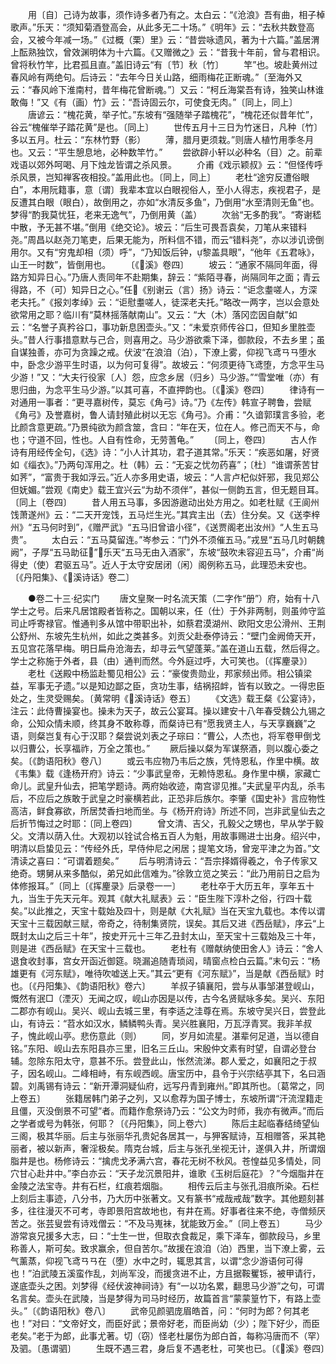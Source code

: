 <!-- { "loadSidebar": true } -->
　　用〔自〕己诗为故事，须作诗多者乃有之。太白云：“《沧浪》吾有曲，相子棹歌声。”乐天：“须知菊酒登高会，从此多无二十场。”《明年》云：“去秋共数登高会，又被今年减一场。”《过概（栗）里》云：“昔尝咏遗风，著为十六篇。”盖居渭上酝熟独饮，曾效渊明体为十六篇。《又赠微之》云：“昔我十年前，曾与君相识。曾将秋竹竿，比君孤且直。”盖旧诗云“有〔节〕秋〔竹〕
　　竿”也。坡赴黄州过春风岭有两绝句。后诗云：“去年今日关山路，细雨梅花正断魂。”〔至海外又云：“春风岭下淮南村，昔年梅花曾断魂。”〕又云：“柯丘海棠吾有诗，独笑山林谁敢侮！”又《有（画）竹》云：“吾诗固云尔，可使食无肉。”〔同上，同上〕
　　唐谚云：“槐花黄，举子忙。”东坡有“强随举子踏槐花”，“槐花还似昔年忙”，谷云“槐催举子踏花黄”是也。〔同上〕
　　世传五月十三日为竹迷日，凡种〔竹〕多以五月。杜云：“东林竹野（影）
　　薄，腊月更须栽。”则唐人植竹用季冬月也。又云：“平生憩息地，必种数竿竹。”
　　尝欲辟小轩以必种名（目）之。前辈戏语以郊外呵喝、月下烛龙皆谓之杀风景。
　　介甫《戏示颖叔》云：“但怪传呼杀风景，岂知禅客夜相投。”盖用此也。〔同上，同上〕
　　老杜“途穷反遭俗眼白”，本用阮籍事，意〔谓〕我辈本宜以白眼视俗人，至小人得志，疾视君子，是反遭其白眼（眼白），故倒用之，亦如“水清反多鱼”，乃倒用“水至清则无鱼”也。梦得“酌我莫忧狂，老来无逸气”，乃倒用黄（盖）
　　次翁“无多酌我”。“寄谢嵇中散，予无甚不堪。”倒用《绝交论》。坡云：“后生可畏吾袁矣，刀笔从来错料尧。”周昌以赵尧刀笔吏，后果无能为，所料信不错，而云“错料尧”，亦以涉讥谤倒用尔。又有“穷鬼却相（须）呼”，“乃知饭后钟，黎盖具眼”，“他年《五君咏》，山王一时数”，皆倒用也。
　　〔《溪》卷四〕
　　坡云：“通家不隔同年面，得路方知异日心。”乃唐人责同年不赴期集，辞云：“紫陌寻春，尚隔同年之面；青云得路，不（可）知异日之心。”任《别谢云（言）扬》诗云：“讵念耋嗟人，方深老夫托。”《报刘孝绰》云：“讵慰耋嗟人，徒深老夫托。”略改一两字，岂以会意处欲常用之耶？临川有“莫林摇落献南山”。又云：“大（木）落冈峦因自献”如云：“名誉子真矜谷口，事功新息困壶头。”又：“未爱京师传谷口，但知乡里胜壶头。”昔人行事措意默与己合，则喜用之。马少游欲乘下泽，御款段，不去乡里；虽自谋独善，亦可为贪躁之戒。伏波“在浪洎（泊），下潦上雾，仰视飞鸢ㄢㄢ堕水中，卧念少游平生时语，以为何可复得”。故坡云：“何须更待飞鸢堕，方念平生马少游！”又：“大夫行役家〔人〕怨，应念乡居（归乡）马少游。”“雪堂唯（亦）有思归曲，为念平生马少游。”以其可喜，不直押韵也。〔《溪》卷四〕
　　律诗有一对通用一事者：“更寻嘉树传，莫忘《角弓》诗。”乃《左传》韩宣子聘鲁，尝赋《角弓》及誉嘉树，鲁人请封殖此树以无忘《角弓》。介甫：“久谙郭璞言多验，老比颜含意更疏。”乃景纯欲为颜含筮，含曰：“年在天，位在人。修己而天不与，命也；守道不回，性也。人自有性命，无劳蓍龟。”
　　〔同上，卷四〕
　　古人作诗有用经传全句，《选》诗：“小人计其功，君子道其常。”乐天：“疾恶如屠，好贤如《缁衣》。”乃两句浑用之。杜（韩）云：“无妄之忧勿药喜”；〔杜〕“谁谓荼苦甘如荠”，“富贵于我如浮云。”近人亦多用史语，坡云：“人言卢杞似奸邪，我见郑公但妩媚。”尝观《南史》载王宜兴云“为劫不须伴”，甚似一侧韵五言，但无题目耳。〔同上〔卷四〕
　　昔人用五马事，多因游遨动出处方用之。如老杜赋《王阆州饯萧遂州》云：“二天开宠饯，五马烂生光。”其宾主出（去）住分矣。又《送李梓州》“五马何时到”，《赠严武》“五马旧曾谙小径”，《送贾阁老出汝州》“人生五马贵”。
　　太白云：“五马莫留连。”岑参云：“门外不须催五马。”戎昱“五马几时朝魏阙”，子厚“五马助征”，乐天“五马无由入酒家”，东坡“鼓吹未容迎五马”，介甫“尚得史（使）君驱五马”。近人于太守安居闭（闲）阁例称五马，此理恐未安也。〔《丹阳集》、《溪诗话》卷二〕

　　●卷二十三·纪实门
　　唐文皇聚一时名流天策（二字作“册”）府，始有十八学士之号。后来凡居馆殿者皆称之。国朝以来，任（仕）于外非两制，则虽帅守监司止呼寄禄官。惟通判多从馆中带职出补，如蔡君漠湖州、欧阳文忠公滑州、王荆公舒州、东坡先生杭州，如此之类甚多。刘贡父赴泰停诗云：“壁门金阙倚天开，五见宫花落早梅。明日扁舟沧海去，却寻云气望蓬莱。”盖在道山五载，然后得之。学士之称施于外者，县（由）通判而然。今外庭过呼，大可笑也。〔《挥麈录》〕
　　老杜《送殿中杨监赴蜀见相公》云：“豪俊贵勋业，邦家频出师。相公镇梁益，军事无孑遗。”以是知边鄙之臣，贪功生事，结祸招衅，皆有以致之。一得忠臣处之，生灵受赐矣。〔黄常明《溪诗话》卷五〕
　　《文选》载王粲《公宴诗》，注云：此侍曹操宴也。操未为天子，故云公宴耳。操以建安十八年春受魏公九锡之命，公知众情未顺，终其身不敢称尊，而粲诗已有“愿我贤主人，与天享巍巍”之语，则粲岂复有心于汉耶？粲尝说刘表之子琮曰：“曹公，人杰也，将军卷甲倒戈以归曹公，长享福祚，万全之策也。”
　　厥后操以粲为军谋祭酒，则以腹心委之矣。〔《韵语阳秋》卷八〕
　　或云韦应物乃韦后之族，凭恃恩私，作里中横。故《韦集》载《逢杨开府》诗云：“少事武皇帝，无赖恃恩私。身作里中横，家藏亡命儿。武皇升仙去，把笔学题诗。两府始收迹，南宫谬见推。”夫武皇平内乱，杀韦后，不应后之族敢于武皇之时豪横若此，正恐非后族尔。李肇《国史补》言应物性高洁，鲜食寡欲，所居焚香扫地而坐。与《杨开府诗》所述不同，岂非武皇仙去之后折节悔过之时耶：〔同上卷四〕
　　曾文清、吉父，孔毅父之甥也，早从学于毅父。文清以荫入仕。大观初以铨试合格五百人为魁，用故事赐进士出身。绍兴中，明清以启蛰见云：“传经外氏，早侍仲尼之闲居；提笔文场，曾宠平津之为首。”文清读之喜曰：“可谓着题矣。”
　　后与明清诗云：“吾宗择婿得羲之，令子传家又绝奇。甥舅从来多酷似，弟兄如此信难为。”徐敦立览之笑云：“此乃用前日之启为体修报耳。”〔同上〔《挥麈录》后录卷一一〕
　　老杜卒于大历五年，享年五十九，当生于先天元年。观其《献大礼赋表》云：“臣生陛下淳朴之俗，行四十载矣。”以此推之，天宝十载始及四十，则是献《大礼赋》当在天宝九载也。本传以谓天宝十三载因献三赋，帝奇之，待制集贤院，误矣。其后又进《西岳赋》，序云“上既封太山之后三十年”，按史开元十三年乙丑封太山，至天宝十三载始及三十年，则是进《西岳赋》在天宝十三载也。
　　老杜有《赠献纳使田舍人》诗云：“舍人退食收封事，宫女开函近御筵。晓漏追随青琐闼，晴窗点检白云篇。”末句云：“杨雄更有《河东赋》，唯待吹嘘送上天。”其云“更有《河东赋》”，当是献《西岳赋》时也。〔《丹阳集》、《韵语阳秋》卷六〕
　　羊叔子镇襄阳，尝与从事邹湛登岘山，慨然有泯□（湮灭）无闻之叹，岘山亦因是以传，古今名贤赋咏多矣。吴兴、东阳二郡亦有岘山。吴兴、岘山去城三里，有李适之洼尊在焉。东坡守吴兴日，尝登此山，有诗云：“苕水如汉水，鳞鳞鸭头青。吴兴胜襄阳，万瓦浮青冥。我非羊叔子，愧此岘山亭。悲伤意此（则）
　　同，岁月如流星。湛辈何足道，当以德自铭。”东阳、岘山去东阳县亦三里，旧名三丘山。宋殷仲文素有时望，自谓必登台辅。忽除东阳太守，意甚不乐。尝登此山，怅然流涕。郡人爱之，如襄阳之于叔子，因名岘山。二峰相峙，有东岘西岘。唐宝历中，县令于兴宗结亭其下，名曰涵碧。刘禹锡有诗云：“新开潭洞疑仙府，远写丹青到雍州。”即其所也。〔葛常之，同上卷五〕
　　张籍居韩门弟子之列，又以愈荐为国子博士，东坡所谓“汗流涅籍走且僵，灭没倒景不可望”者。而籍作愈祭诗乃云：“公文为时师，我亦有微声。”而后之学者或号为韩张，何耶？〔《丹阳集》，同上卷六〕
　　陈后主起临春结绮望仙三阁，极其华丽。后主与张丽华孔贵妃各居其一，与狎客赋诗，互相赠答，采其艳丽者，被以新声，奢淫极矣。隋克台城，后主与张孔坐视无计，遂俱入井，所谓烟脂井是也。杨修诗云：“擒虎戈矛满六宫，春花无树不秋风。苍惶益见多情处，同穴甘心赴井中。”李白亦云：“天子龙沉景阳井，谁歌《玉树后庭花》？”今烟脂井在金陵之法宝寺。井有石栏，红痕若烟脂。
　　相传云后主与张孔泪痕所染。石栏上刻后主事迹，八分书，乃大历中张著文。又有篆书“戒哉戒哉”数字。其他题刻甚多，往往漫灭不可考，寺即景阳宫故地也，有井在焉。好事者往来不绝，寺僧频厌苦之。张芸叟尝有诗戏僧云：“不及马嵬袜，犹能致万金。”〔同上卷五〕
　　马少游常哀兄援多大志，曰：“士生一世，但取衣食裁足，乘下泽车，御款段马，乡里称善人，斯可矣。致求赢余，但自苦尔。”故援在浪洎（泊）西里，当下潦上雾，云气薰蒸，仰视飞鸢ㄢㄢ在（堕）水中之时，辄思其言，以谓“念少游语何可得也！”泊武陵五溪蛮作乱，刘尚军没，而援贪进不止，方且据鞍矍铄，被甲请行，遂底壶头之困。刘梦得《经伏波神祠诗》有“一以功名累，翻思马少游”之句，可谓名言矣。壶头在武陵，当是梦得为司马时经历，故篇首言“蒙蒙篁竹下，有路上壶头。”〔《韵语阳秋》卷八〕
　　武帝见颜驷庞眉皓首，问：“何时为郎？何其老也！”对曰：“文帝好文，而臣好武；景帝好老，而臣尚幼（少）；陛下好少，而臣老矣。”老于为郎，此事尤著。切（窃）怪老杜屡伤为郎白首，每称冯唐而不（罕）及驷。〔愚谓驷〕
　　生既不遇三君，身后复不遇老杜，可笑也已。〔《溪》卷四〕
